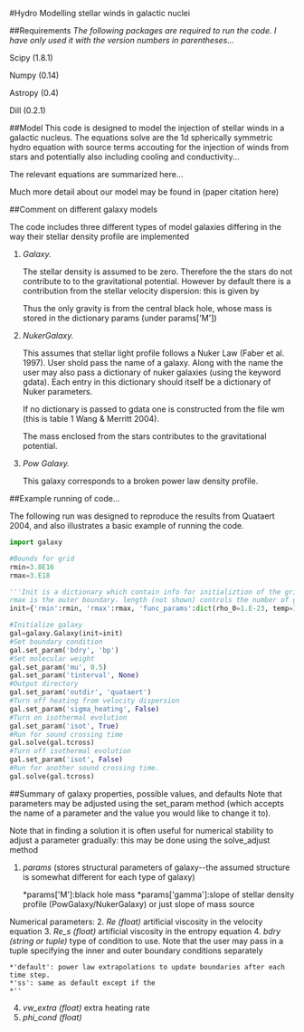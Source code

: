 #Hydro
Modelling stellar winds in galactic nuclei


##Requirements
*The following packages are required to run the code. I have only used it with the version numbers in parentheses...*

Scipy (1.8.1)

Numpy (0.14)

Astropy (0.4)

Dill (0.2.1)


##Model 
This code is designed to model the injection of stellar winds in a galactic nucleus. The equations solve are the 1d spherically symmetric hydro equation with source terms accouting for the injection of winds from stars and potentially also including cooling and conductivity...

The relevant equations are summarized here...

Much more detail about our model may be found in (paper citation here)

##Comment on different galaxy models

The code includes three different types of model galaxies  differing in the way their stellar density profile are implemented

1. *Galaxy.* 

	The stellar density is assumed to be zero. Therefore 	the the stars do not contribute to to the 	gravitational potential. However by default there is a contribution from the stellar velocity dispersion: this is given by
 

	Thus the only gravity is from the central black hole, whose mass is stored in the dictionary params 	(under params['M'])


2. *NukerGalaxy.*

	 This assumes that stellar light profile follows a 	Nuker Law (Faber et al. 1997). User shold pass the 	name of a galaxy.  Along with the name the user may 	also pass a dictionary of nuker galaxies (using the 	keyword gdata). Each entry in this dictionary should 	itself be a dictionary of Nuker parameters.
 
	 If no dictionary is passed to gdata one is constructed from the file wm (this is table 1 Wang & Merritt 2004).

	The mass enclosed from the stars contributes to the 	gravitational potential. 

3. *Pow Galaxy.* 

	This galaxy corresponds to a broken power law 	density profile. 

##Example running of code...

The following run was designed to reproduce the results from Quataert 2004, and also illustrates a basic example of running the code.

```python
import galaxy

#Bounds for grid
rmin=3.8E16
rmax=3.E18

'''Init is a dictionary which contain info for initializtion of the grid: rmin is the inner boundary,
rmax is the outer boundary. length (not shown) controls the number of grid points. func_params contain parameters to be passes to the initialization function ''' 
init={'rmin':rmin, 'rmax':rmax, 'func_params':dict(rho_0=1.E-23, temp=1.E7, n=0.)}

#Initialize galaxy
gal=galaxy.Galaxy(init=init)
#Set boundary condition
gal.set_param('bdry', 'bp')
#Set molecular weight 
gal.set_param('mu', 0.5)
gal.set_param('tinterval', None)
#Output directory
gal.set_param('outdir', 'quataert')
#Turn off heating from velocity dispersion
gal.set_param('sigma_heating', False)
#Turn on isothermal evolution
gal.set_param('isot', True)
#Run for sound crossing time
gal.solve(gal.tcross)
#Turn off isothermal evolution
gal.set_param('isot', False)
#Run for another sound crossing time.
gal.solve(gal.tcross)
```

##Summary of galaxy properties, possible values, and defaults
Note that parameters may be adjusted using the set_param method (which accepts the name of a parameter and the value you would like to change it to). 

Note that in finding a solution it is often useful for numerical stability to adjust a parameter gradually: this may be done using the solve_adjust method 


1. *params* (stores structural parameters of galaxy--the assumed structure is somewhat different for each type of 		     galaxy) 

	*params['M']:black hole mass
	*params['gamma']:slope of stellar density profile (PowGalaxy/NukerGalaxy) or just slope of mass source 

Numerical parameters:
2. *Re (float)* artificial viscosity in the velocity equation
3. *Re_s (float)* artificial viscosity in the entropy equation
4. *bdry (string or tuple)* type of condition to use. Note that the user may pass in a tuple specifying the inner and outer boundary conditions separately

	*'default': power law extrapolations to update boundaries after each time step.
	*'ss': same as default except if the 
	*''

4. *vw_extra (float)* extra heating rate
5. *phi_cond (float)* 
